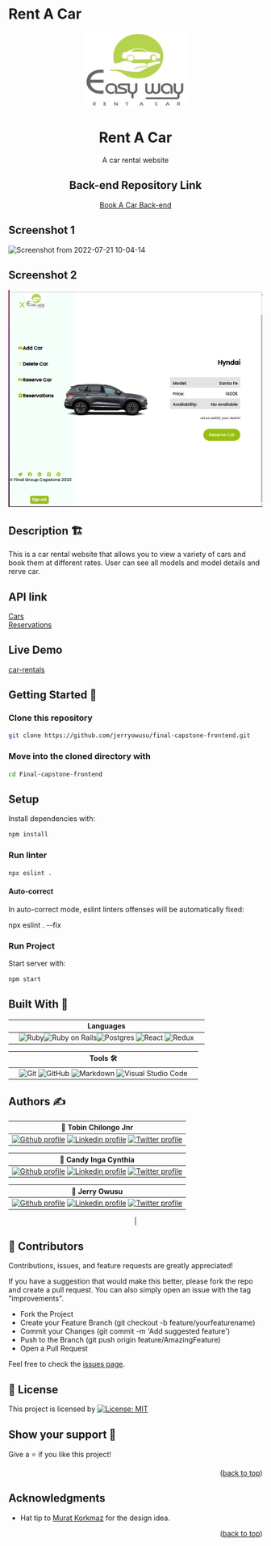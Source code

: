 # Rent A Car

<div id="top"></div>
<!-- PROJECT LOGO -->
<div align="center">
  <a href="https://github.com/jerryowusu/final-capstone-frontend">
    <img src="src/assets/images/car_booking_logo.jpg" alt="Logo" width="200" height="150">
  </a>

  <h1 align="center">Rent A Car </h1>

  <p align="center">
    A car rental website
    <br />

## Back-end Repository Link
<a href="https://github.com/Tobinchilongo/Final-Capstone-BackEnd.git">Book A Car Back-end</a>

</div>


##  Screenshot 1
![Screenshot from 2022-07-21 10-04-14](https://user-images.githubusercontent.com/65233860/180323089-41ca1a3e-c025-4462-97f4-7a2049736201.png)

## Screenshot 2
![car details](src/assets/images/car_details.png)


## Description 🏗️

This is a car rental website that allows you to view a variety of cars and book them at different rates. User can see all models and model details and rerve car.

## API link

[Cars](https://agile-peak-14047.herokuapp.com/api/v1/cars) <br>
[Reservations](https://agile-peak-14047.herokuapp.com/api/v1/reservation)
## Live Demo

[car-rentals](https://jcar-rentals.herokuapp.com/)

## Getting Started 🏁

### Clone this repository

```bash
git clone https://github.com/jerryowusu/final-capstone-frontend.git
```
### Move into the cloned directory with

  ```bash
  cd Final-capstone-frontend
  ```

## Setup

Install dependencies with:

  ```bash
  npm install
  ```

### Run linter

```bash
npx eslint .
```

#### Auto-correct

In auto-correct mode, eslint linters offenses will be automatically fixed:

npx eslint . --fix

### Run Project

Start server with:

```bash
npm start
```

## Built With 🔨
<div align="center">

|| Languages ||
|-|-------------|-|
||![Ruby](https://img.shields.io/badge/-Ruby-000000?style=flat&logo=ruby&logoColor=red)![Ruby on Rails](https://img.shields.io/badge/-Ruby_on_Rails-000000?style=flat&logo=ruby-on-rails&logoColor=blue)![Postgres](https://img.shields.io/badge/postgres-%23316192.svg?style=for-the-badge&logo=postgresql&logoColor=white) ![React](https://img.shields.io/badge/react-%2320232a.svg?style=for-the-badge&logo=react&logoColor=%2361DAFB) ![Redux](https://img.shields.io/badge/redux-%23593d88.svg?style=for-the-badge&logo=redux&logoColor=white)||

</div>

<div align="center">

||Tools 🛠️||
|-|-------------|-|
||![Git](https://img.shields.io/badge/git-%23F05033.svg?style=for-the-badge&logo=git&logoColor=white)  ![GitHub](https://img.shields.io/badge/github-%23121011.svg?style=for-the-badge&logo=github&logoColor=white)   ![Markdown](https://img.shields.io/badge/markdown-%23000000.svg?style=for-the-badge&logo=markdown&logoColor=white)  ![Visual Studio Code](https://img.shields.io/badge/Visual%20Studio%20Code-0078d7.svg?style=for-the-badge&logo=visual-studio-code&logoColor=white)||
</div>

## Authors ✍️
<div align="center">

| 👤 Tobin Chilongo Jnr|
|---|
| <a target="_blank" href="https://github.com/Tobinchilongo"><img src="https://img.shields.io/badge/github-%23121011.svg?style=for-the-badge&logo=github&logoColor=white" alt="Github profile"></a>  <a target="_blank" href="https://www.linkedin.com/in/tobin-chilongo-a6736415a/"><img src="https://img.shields.io/badge/-LinkedIn-0077b5?style=for-the-badge&logo=LinkedIn&logoColor=white" alt="Linkedin profile"></a> <a target="_blank" href="https://twitter.com/Tobin_Official"><img src="https://img.shields.io/badge/-Twitter-1DA1F2?style=for-the-badge&logo=Twitter&logoColor=white" alt="Twitter profile"></a>

| 👤 Candy Inga Cynthia  |
|---|
| <a target="_blank" href="https://github.com/cynthiainga"><img src="https://img.shields.io/badge/github-%23121011.svg?style=for-the-badge&logo=github&logoColor=white" alt="Github profile"></a>  <a target="_blank" href="https://www.linkedin.com/in/cynthia-inga/"><img src="https://img.shields.io/badge/-LinkedIn-0077b5?style=for-the-badge&logo=LinkedIn&logoColor=white" alt="Linkedin profile"></a> <a target="_blank" href="https://twitter.com/CynthiaInga_C"><img src="https://img.shields.io/badge/-Twitter-1DA1F2?style=for-the-badge&logo=Twitter&logoColor=white" alt="Twitter profile"></a>

| 👤 Jerry Owusu |
|---|
| <a target="_blank" href="https://github.com/jerryowusu"><img src="https://img.shields.io/badge/github-%23121011.svg?style=for-the-badge&logo=github&logoColor=white" alt="Github profile"></a>  <a target="_blank" href="https://linkedin.com/in/jerry-owusu"><img src="https://img.shields.io/badge/-LinkedIn-0077b5?style=for-the-badge&logo=LinkedIn&logoColor=white" alt="Linkedin profile"></a> <a target="_blank" href="https://twitter.com/JerryOwusu"><img src="https://img.shields.io/badge/-Twitter-1DA1F2?style=for-the-badge&logo=Twitter&logoColor=white" alt="Twitter profile"></a>
|

</div>


## 🤝 Contributors

Contributions, issues, and feature requests are greatly appreciated!

If you have a suggestion that would make this better, please fork the repo and create a pull request. You can also simply open an issue with the tag "improvements".

- Fork the Project
- Create your Feature Branch (git checkout -b feature/yourfeaturename)
- Commit your Changes (git commit -m 'Add suggested feature')
- Push to the Branch (git push origin feature/AmazingFeature)
- Open a Pull Request

Feel free to check the [issues page](https://github.com/jerryowusu/final-capstone-frontend/issues).


## 📝 License

This project is licensed by [![License: MIT](https://img.shields.io/badge/License-MIT-yellow.svg)](LICENSE)

## Show your support 💪
Give a ⭐️ if you like this project!

<p align="right">(<a href="#top">back to top</a>)</p>

## Acknowledgments

- Hat tip to [Murat Korkmaz](https://www.behance.net/gallery/26425031/Vespa-Responsive-Redesign/modules/173005583) for the design idea.

<p align="right">(<a href="#top">back to top</a>)</p>
